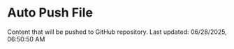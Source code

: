 # Auto Push File

Content that will be pushed to GitHub repository.
Last updated: 06/28/2025, 06:50:50 AM